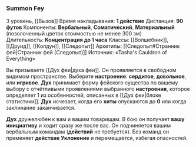 ### Summon Fey

3 уровень, [[Вызов]]
Время накладывания: **1 действие**
Дистанция: **90 футов**
Компоненты: **Вербальный**, **Соматический**, **Материальный** (позолоченный цветок стоимостью не менее 300 зм)
Длительность: **Концентрация до 1 часа**
Классы: [[Волшебник]], [[Друид]], [[Колдун]], [[Следопыт]]
Архетипы: [[Следопыт#Странник фей|Странник фей (Следопыт)]]
Источник: «Tasha's Cauldron of Everything»

Вы призываете [[Дух феи|духа феи]]. Он проявляется в свободном видимом пространстве. Выберите **настроение**: **сердитое**, **довольное**, или **игривое**. **Дух** принимает форму фейского существа по вашему выбору c отчётливыми проявлениями выбранного **настроения**, которое определяет 1 из особенностей, описанных в [[Дух феи|блоке статистики]]. **Дух** исчезает, когда его **хиты** опускаются до **0** или когда заклинание заканчивается.

**Дух** дружелюбен к вам и вашим товарищам. В бою он получает **вашу инициативу** и ходит сразу же после вас. Он подчиняется вашим вербальным командам (**действий** не требуется). Без команд он применяет **действие Уклонение** и перемещается, избегая опасностей.